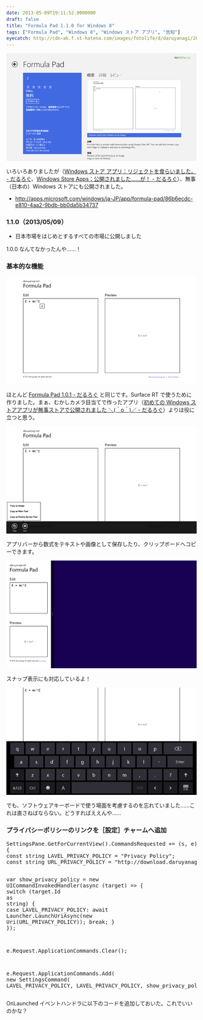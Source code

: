 ```yaml
---
date: 2013-05-09T19:11:52.0000000
draft: false
title: "Formula Pad 1.1.0 for Windows 8"
tags: ["Formula Pad", "Windows 8", "Windows ストア アプリ", "告知"]
eyecatch: http://cdn-ak.f.st-hatena.com/images/fotolife/d/daruyanagi/20130509/20130509185340.png
---
```

<p><span itemscope itemtype="http://schema.org/Photograph"><img src="20130509185340.png" alt="f:id:daruyanagi:20130509185340p:plain" title="f:id:daruyanagi:20130509185340p:plain" class="hatena-fotolife" itemprop="image"></span></p><p>いろいろありましたが（<a href="https://blog.daruyanagi.jp/entry/2013/05/07/220402">Windows &#x30B9;&#x30C8;&#x30A2; &#x30A2;&#x30D7;&#x30EA;&#xFF1A;&#x30EA;&#x30B8;&#x30A7;&#x30AF;&#x30C8;&#x3092;&#x98DF;&#x3089;&#x3044;&#x307E;&#x3057;&#x305F;&#x3002; - &#x3060;&#x308B;&#x308D;&#x3050;</a>、<a href="https://blog.daruyanagi.jp/entry/2013/05/09/011459">Windows Store Apps&#xFF1A;&#x516C;&#x958B;&#x3055;&#x308C;&#x307E;&#x3057;&#x305F;&hellip;&hellip;&#x304C;&#xFF01; - &#x3060;&#x308B;&#x308D;&#x3050;</a>）、無事（日本の）Windows ストアにも公開されました。</p>

<ul>
<li><a href="http://apps.microsoft.com/windows/ja-JP/app/formula-pad/86b6ecdc-e810-4aa2-9bdb-bb0da5b34737">http://apps.microsoft.com/windows/ja-JP/app/formula-pad/86b6ecdc-e810-4aa2-9bdb-bb0da5b34737</a></li>
</ul>
<div class="section">
<h3>1.1.0（2013/05/09）</h3>

<ul>
<li>日本市場をはじめとするすべての市場に公開しました</li>
</ul><p>1.0.0 なんてなかったんや……！</p>

</div>

<div class="section">
<h3>基本的な機能</h3>
<p><span itemscope itemtype="http://schema.org/Photograph"><img src="20130509185803.png" alt="f:id:daruyanagi:20130509185803p:plain" title="f:id:daruyanagi:20130509185803p:plain" class="hatena-fotolife" itemprop="image"></span></p><p>ほとんど <a href="https://blog.daruyanagi.jp/entry/2013/05/02/021238">Formula Pad 1.0.1 - &#x3060;&#x308B;&#x308D;&#x3050;</a> と同じです。Surface RT で使うために作りました。まぁ、むかしカメラ目当てで作ったアプリ（<a href="https://blog.daruyanagi.jp/entry/2012/09/27/195233">&#x521D;&#x3081;&#x3066;&#x306E; Windows &#x30B9;&#x30C8;&#x30A2;&#x30A2;&#x30D7;&#x30EA;&#x304C;&#x7121;&#x4E8B;&#x30B9;&#x30C8;&#x30A2;&#x3067;&#x516C;&#x958B;&#x3055;&#x308C;&#x307E;&#x3057;&#x305F; &#xFF3C;(&#xFF3E;o&#xFF3E;)&#xFF0F; - &#x3060;&#x308B;&#x308D;&#x3050;</a>）よりは役に立つと思う。</p><p><span itemscope itemtype="http://schema.org/Photograph"><img src="20130509191047.png" alt="f:id:daruyanagi:20130509191047p:plain" title="f:id:daruyanagi:20130509191047p:plain" class="hatena-fotolife" itemprop="image"></span></p><p>アプリバーから数式をテキストや画像として保存したり、クリップボードへコピーできます。</p><p><span itemscope itemtype="http://schema.org/Photograph"><img src="20130509185853.png" alt="f:id:daruyanagi:20130509185853p:plain" title="f:id:daruyanagi:20130509185853p:plain" class="hatena-fotolife" itemprop="image"></span></p><p>スナップ表示にも対応しているよ！</p><p><span itemscope itemtype="http://schema.org/Photograph"><img src="20130509185918.png" alt="f:id:daruyanagi:20130509185918p:plain" title="f:id:daruyanagi:20130509185918p:plain" class="hatena-fotolife" itemprop="image"></span></p><p>でも、ソフトウェアキーボードで使う場面を考慮するのを忘れていました……これは直さねばならない。どうすればええんや……</p>

</div>
<div class="section">
<h3>プライバシーポリシーのリンクを［設定］チャームへ追加</h3>
<pre class="code lang-cs" data-lang="cs" data-unlink>SettingsPane.GetForCurrentView().CommandsRequested += (s, e) =&gt;
{
<span class="synType">const</span> <span class="synType">string</span> LAVEL_PRIVACY_POLICY = <span class="synConstant">&quot;Privacy Policy&quot;</span>;
<span class="synType">const</span> <span class="synType">string</span> URL_PRIVACY_POLICY = <span class="synConstant">&quot;http://download.daruyanagi.net/Privacy%20Policy&quot;</span>;

var show_privacy_policy = <span class="synStatement">new</span> UICommandInvokedHandler(async (target) =&gt;
{
<span class="synStatement">switch</span> (target.Id <span class="synStatement">as</span> <span class="synType">string</span>)
{
<span class="synStatement">case</span> LAVEL_PRIVACY_POLICY:
await Launcher.LaunchUriAsync(<span class="synStatement">new</span> Uri(URL_PRIVACY_POLICY));
<span class="synStatement">break</span>;
}
});

e.Request.ApplicationCommands.Clear();

e.Request.ApplicationCommands.Add(
<span class="synStatement">new</span> SettingsCommand(
LAVEL_PRIVACY_POLICY,
LAVEL_PRIVACY_POLICY,
show_privacy_policy
)
);
};
</pre><p>OnLaunched イベントハンドラに以下のコードを追加しておいた。これでいいのかな？</p>

</div>